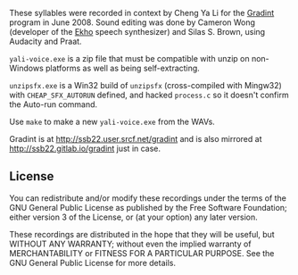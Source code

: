 These syllables were recorded in context by
Cheng Ya Li for the [Gradint](../gradint) program
in June 2008.  Sound editing was done by Cameron Wong
(developer of the [Ekho](https://github.com/hgneng/ekho)
speech synthesizer) and Silas S. Brown, using
Audacity and Praat.

`yali-voice.exe` is a zip file that must be
compatible with unzip on non-Windows platforms
as well as being self-extracting.

`unzipsfx.exe` is a Win32 build of `unzipsfx`
(cross-compiled with Mingw32) with
`CHEAP_SFX_AUTORUN` defined, and hacked
`process.c` so it doesn't confirm the Auto-run
command.

Use `make` to make a new `yali-voice.exe` from the WAVs.

Gradint is at http://ssb22.user.srcf.net/gradint
and is also mirrored at http://ssb22.gitlab.io/gradint just in case.

## License
You can redistribute and/or modify these recordings under the terms of
the GNU General Public License as published by the Free Software
Foundation; either version 3 of the License, or (at your option) any
later version.

These recordings are distributed in the hope that they will be useful,
but WITHOUT ANY WARRANTY; without even the implied warranty of
MERCHANTABILITY or FITNESS FOR A PARTICULAR PURPOSE.  See the GNU
General Public License for more details.
